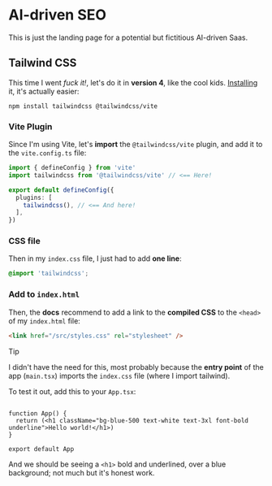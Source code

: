 # AI-driven SEO

This is just the landing page for a potential but fictitious AI-driven Saas.

## Tailwind CSS

This time I went _fuck it!_, let's do it in **version 4**, like the cool kids. [Installing](https://tailwindcss.com/docs/installation/using-vite) it, it's actually easier:

```
npm install tailwindcss @tailwindcss/vite
```

### Vite Plugin

Since I'm using Vite, let's **import** the `@tailwindcss/vite` plugin, and add it to the `vite.config.ts` file:

```ts
import { defineConfig } from 'vite'
import tailwindcss from '@tailwindcss/vite' // <== Here!

export default defineConfig({
  plugins: [
    tailwindcss(), // <== And here!
  ],
})
```

### CSS file

Then in my `index.css` file, I just had to add **one line**:

```css
@import 'tailwindcss';
```

### Add to `index.html`

Then, the **docs** recommend to add a link to the **compiled CSS** to the `<head>` of my `index.html` file:

```html
<link href="/src/styles.css" rel="stylesheet" />
```

> [!TIP]
> I didn't have the need for this, most probably because the **entry point** of the app (`main.tsx`) imports the `index.css` file (where I import tailwind).

To test it out, add this to your `App.tsx`:

```tsx

function App() {
  return (<h1 className="bg-blue-500 text-white text-3xl font-bold underline">Hello world!</h1>)
}

export default App
```

And we should be seeing a `<h1>` bold and underlined, over a blue background; not much but it's honest work.